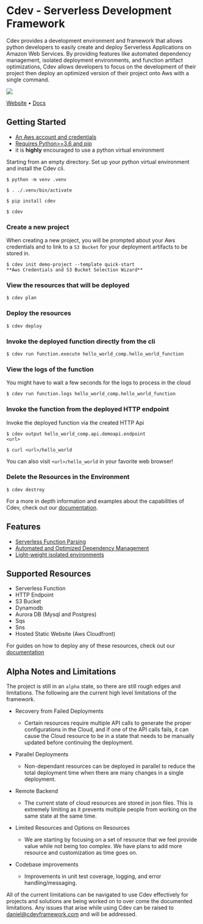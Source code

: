 # Cdev - Serverless Development Framework

Cdev provides a development environment and framework that allows python developers to easily create and deploy Serverless Applications on Amazon Web Services. By providing features like automated dependency management, isolated deployment environments, and function artifact optimizations, Cdev allows developers to focus on the development of their project then deploy an optimized version of their project onto Aws with a single command.

[![](https://cdevframework.io/images/github_banner.png)](https://cdevframework.io)


[Website](https://cdevframework.io/) • [Docs](https://cdevframework.io/docs/)


## Getting Started
- [An Aws account and credentials](https://aws.amazon.com/)
- [Requires Python>=3.6 and pip](https://cdevframework.io/docs/gettingstarted/python/)
- it is **highly** encouraged to use a python virtual environment

Starting from an empty directory. Set up your python virtual environment and install the Cdev cli.
```
$ python -m venv .venv

$ . ./.venv/bin/activate

$ pip install cdev

$ cdev
```

### Create a new project
When creating a new project, you will be prompted about your Aws credentials and to link to a `S3 Bucket` for your deployment artifacts to be stored in.
```
$ cdev init demo-project --template quick-start
**Aws Credentials and S3 Bucket Selection Wizard**
```

### View the resources that will be deployed
```
$ cdev plan
```

### Deploy the resources
```
$ cdev deploy
```

### Invoke the deployed function directly from the cli
```
$ cdev run function.execute hello_world_comp.hello_world_function
```

### View the logs of the function
You might have to wait a few seconds for the logs to process in the cloud
```
$ cdev run function.logs hello_world_comp.hello_world_function
```

### Invoke the function from the deployed HTTP endpoint
Invoke the deployed function via the created HTTP Api
```
$ cdev output hello_world_comp.api.demoapi.endpoint
<url>
```

```
$ curl <url>/hello_world
```

You can also visit `<url>/hello_world` in your favorite web browser!


### Delete the Resources in the Environment
```
$ cdev destroy
```

For a more in depth information and examples about the capabilities of Cdev, check out our [documentation](https://cdevframework.io/docs/).


## Features
- [Serverless Function Parsing](https://cdevframework.io/docs/firstprinciples/serverless_optimizations/#serverless-function-parsing)
- [Automated and Optimized Dependency Management](https://cdevframework.io/docs/firstprinciples/serverless_optimizations/#automated-dependency-management)
- [Light-weight isolated environments](https://cdevframework.io/docs/firstprinciples/project_management/#environments)


## Supported Resources
- Serverless Function
- HTTP Endpoint
- S3 Bucket
- Dynamodb
- Aurora DB (Mysql and Postgres)
- Sqs
- Sns
- Hosted Static Website (Aws Cloudfront)

For guides on how to deploy any of these resources, check out our [documentation](https://cdevframework.io/docs/resources)


## Alpha Notes and Limitations
The project is still in an `alpha` state, so there are still rough edges and limitations. The following are the current high level limitations of the framework.

- Recovery from Failed Deployments
    - Certain resources require multiple API calls to generate the proper configurations in the Cloud, and if one of the API calls fails, it can cause the Cloud resource to be in a state that needs to be manually updated before continuing the deployment.

- Parallel Deployments
    - Non-dependant resources can be deployed in parallel to reduce the total deployment time when there are many changes in a single deployment.
    
- Remote Backend
    - The current state of cloud resources are stored in json files. This is extremely limiting as it prevents multiple people from working on the same state at the same time.

- Limited Resources and Options on Resources
    - We are starting by focusing on a set of resource that we feel provide value while not being too complex. We have plans to add more resource and customization as time goes on.

- Codebase improvements
    - Improvements in unit test coverage, logging, and error handling/messaging.

All of the current limitations can be navigated to use Cdev effectively for projects and solutions are being worked on to over come the documented limitations. Any issues that arise while using Cdev can be raised to daniel@cdevframework.com and will be addressed.

